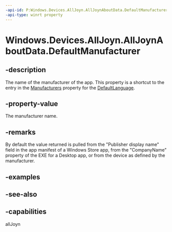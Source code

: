 ----api-id: P:Windows.Devices.AllJoyn.AllJoynAboutData.DefaultManufacturer
-api-type: winrt property
---<!-- Property syntaxpublic string DefaultManufacturer { get;  set; }--># Windows.Devices.AllJoyn.AllJoynAboutData.DefaultManufacturer## -descriptionThe name of the manufacturer of the app. This property is a shortcut to the entry in the [Manufacturers](alljoynaboutdata_manufacturers.md) property for the [DefaultLanguage](alljoynaboutdataview_defaultlanguage.md).## -property-valueThe manufacturer name.## -remarksBy default the value returned is pulled from the "Publisher display name" field in the app manifest of a Windows Store app, from the "CompanyName" property of the EXE for a Desktop app, or from the device as defined by the manufacturer.## -examples## -see-also## -capabilitiesallJoyn